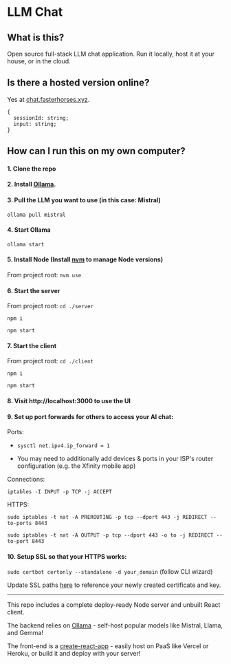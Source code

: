 # LLM Chat

## What is this?

Open source full-stack LLM chat application. Run it locally, host it at your house, or in the cloud.

## Is there a hosted version online?

Yes at [chat.fasterhorses.xyz](https://chat.fasterhorses.xyz).

```
{
  sessionId: string;
  input: string;
}
```

## How can I run this on my own computer?

#### 1. Clone the repo

#### 2. Install [Ollama](https://ollama.com/).

#### 3. Pull the LLM you want to use (in this case: Mistral)

`ollama pull mistral`

#### 4. Start Ollama

`ollama start`

#### 5. Install Node (Install [nvm](https://github.com/nvm-sh/nvm) to manage Node versions)

From project root: `nvm use`

#### 6. Start the server

From project root: `cd ./server`

`npm i`

`npm start`

#### 7. Start the client

From project root: `cd ./client`

`npm i`

`npm start`

#### 8. Visit http://localhost:3000 to use the UI

#### 9. Set up port forwards for others to access your AI chat:

Ports: 

- `sysctl net.ipv4.ip_forward = 1`

- You may need to additionally add devices & ports in your ISP's router configuration (e.g. the Xfinity mobile app)

Connections:

`iptables -I INPUT -p TCP -j ACCEPT`

HTTPS:

`sudo iptables -t nat -A PREROUTING -p tcp --dport 443 -j REDIRECT --to-ports 8443`

`sudo iptables -t nat -A OUTPUT -p tcp --dport 443 -o to -j REDIRECT --to-port 8443`

#### 10. Setup SSL so that your HTTPS works:

`sudo certbot certonly --standalone -d your_domain` (follow CLI wizard)

Update SSL paths [here](https://github.com/bennyschmidt/llm-chat/blob/main/server/index.js#L40) to reference your newly created certificate and key.

-----

This repo includes a complete deploy-ready Node server and unbuilt React client.

The backend relies on [Ollama](https://ollama.com/) - self-host popular models like Mistral, Llama, and Gemma!

The front-end is a [create-react-app](https://www.npmjs.com/package/create-react-app) - easily host on PaaS like Vercel or Heroku, or build it and deploy with your server!
